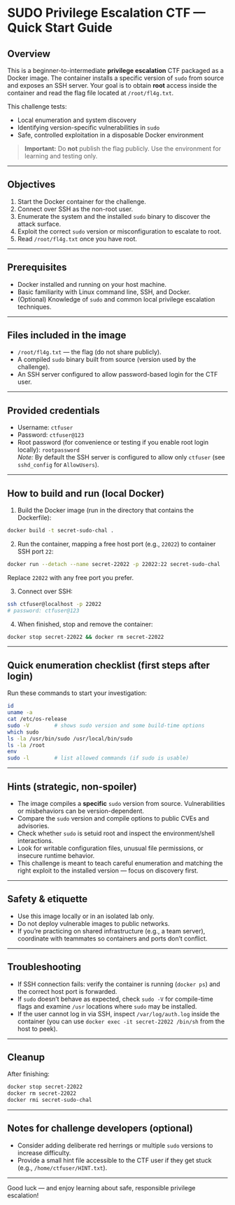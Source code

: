 # SUDO Privilege Escalation CTF — Quick Start Guide

## Overview
This is a beginner-to-intermediate **privilege escalation** CTF packaged as a Docker image. The container installs a specific version of `sudo` from source and exposes an SSH server. Your goal is to obtain **root** access inside the container and read the flag file located at `/root/fl4g.txt`.

This challenge tests:
- Local enumeration and system discovery
- Identifying version-specific vulnerabilities in `sudo`
- Safe, controlled exploitation in a disposable Docker environment

> **Important:** Do **not** publish the flag publicly. Use the environment for learning and testing only.

---

## Objectives
1. Start the Docker container for the challenge.
2. Connect over SSH as the non-root user.
3. Enumerate the system and the installed `sudo` binary to discover the attack surface.
4. Exploit the correct `sudo` version or misconfiguration to escalate to root.
5. Read `/root/fl4g.txt` once you have root.

---

## Prerequisites
- Docker installed and running on your host machine.
- Basic familiarity with Linux command line, SSH, and Docker.
- (Optional) Knowledge of `sudo` and common local privilege escalation techniques.

---

## Files included in the image
- `/root/fl4g.txt` — the flag (do not share publicly).
- A compiled `sudo` binary built from source (version used by the challenge).
- An SSH server configured to allow password-based login for the CTF user.

---

## Provided credentials
- Username: `ctfuser`  
- Password: `ctfuser@123`  
- Root password (for convenience or testing if you enable root login locally): `rootpassword`  
  *Note:* By default the SSH server is configured to allow only `ctfuser` (see `sshd_config` for `AllowUsers`).

---

## How to build and run (local Docker)

1. Build the Docker image (run in the directory that contains the Dockerfile):
```bash
docker build -t secret-sudo-chal .
```

2. Run the container, mapping a free host port (e.g., `22022`) to container SSH port `22`:
```bash
docker run --detach --name secret-22022 -p 22022:22 secret-sudo-chal
```
Replace `22022` with any free port you prefer.

3. Connect over SSH:
```bash
ssh ctfuser@localhost -p 22022
# password: ctfuser@123
```

4. When finished, stop and remove the container:
```bash
docker stop secret-22022 && docker rm secret-22022
```

---

## Quick enumeration checklist (first steps after login)
Run these commands to start your investigation:
```bash
id
uname -a
cat /etc/os-release
sudo -V        # shows sudo version and some build-time options
which sudo
ls -la /usr/bin/sudo /usr/local/bin/sudo
ls -la /root
env
sudo -l        # list allowed commands (if sudo is usable)
```

---

## Hints (strategic, non-spoiler)
- The image compiles a **specific** `sudo` version from source. Vulnerabilities or misbehaviors can be version-dependent.
- Compare the `sudo` version and compile options to public CVEs and advisories.
- Check whether `sudo` is setuid root and inspect the environment/shell interactions.
- Look for writable configuration files, unusual file permissions, or insecure runtime behavior.
- This challenge is meant to teach careful enumeration and matching the right exploit to the installed version — focus on discovery first.

---

## Safety & etiquette
- Use this image locally or in an isolated lab only.
- Do not deploy vulnerable images to public networks.
- If you’re practicing on shared infrastructure (e.g., a team server), coordinate with teammates so containers and ports don’t conflict.

---

## Troubleshooting
- If SSH connection fails: verify the container is running (`docker ps`) and the correct host port is forwarded.
- If `sudo` doesn’t behave as expected, check `sudo -V` for compile-time flags and examine `/usr` locations where `sudo` may be installed.
- If the user cannot log in via SSH, inspect `/var/log/auth.log` inside the container (you can use `docker exec -it secret-22022 /bin/sh` from the host to peek).

---

## Cleanup
After finishing:
```bash
docker stop secret-22022
docker rm secret-22022
docker rmi secret-sudo-chal
```

---

## Notes for challenge developers (optional)
- Consider adding deliberate red herrings or multiple `sudo` versions to increase difficulty.
- Provide a small hint file accessible to the CTF user if they get stuck (e.g., `/home/ctfuser/HINT.txt`).

---

Good luck — and enjoy learning about safe, responsible privilege escalation!
